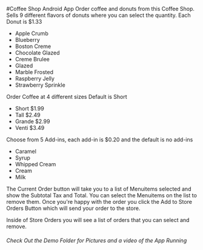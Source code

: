 #Coffee Shop Android App
Order coffee and donuts from this Coffee Shop.
Sells 9 different flavors of donuts where you can select the quantity.
Each Donut is $1.33
- Apple Crumb
- Blueberry
- Boston Creme
- Chocolate Glazed
- Creme Brulee
- Glazed
- Marble Frosted
- Raspberry Jelly
- Strawberry Sprinkle

Order Coffee at 4 different sizes Default is Short
- Short $1.99
- Tall $2.49
- Grande $2.99
- Venti $3.49

Choose from 5 Add-ins, each add-in is $0.20 and the default is no add-ins
- Caramel
- Syrup
- Whipped Cream
- Cream
- Milk

The Current Order button will take you to a list of Menuitems selected and show the Subtotal Tax and Total.
You can select the Menuitems on the list to remove them.
Once you're happy with the order you click the Add to Store Orders Button which will send your order to the store.

Inside of Store Orders you will see a list of orders that you can select and remove.

###### Check Out the Demo Folder for Pictures  and a video of the App Running